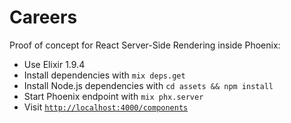 # Careers

Proof of concept for React Server-Side Rendering inside Phoenix:

  * Use Elixir 1.9.4
  * Install dependencies with `mix deps.get`
  * Install Node.js dependencies with `cd assets && npm install`
  * Start Phoenix endpoint with `mix phx.server`
  * Visit [`http://localhost:4000/components`](http://localhost:4000/components)
